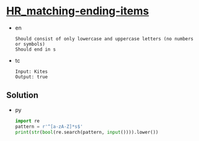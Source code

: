 # [HR_matching-ending-items](https://www.hackerrank.com/challenges/matching-ending-items)

* en

  ```en
  Should consist of only lowercase and uppercase letters (no numbers or symbols)
  Should end in s
  ```

* tc

  ```tc
  Input: Kites
  Output: true
  ```

## Solution

* py

  ```py
  import re
  pattern = r'^[a-zA-Z]*s$'
  print(str(bool(re.search(pattern, input()))).lower())
  ```
